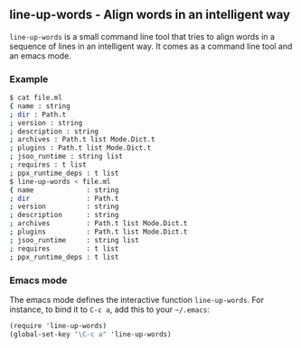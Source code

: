 line-up-words - Align words in an intelligent way
-------------------------------------------------

`line-up-words` is a small command line tool that tries to align words
in a sequence of lines in an intelligent way. It comes as a command
line tool and an emacs mode.

### Example

```bash
$ cat file.ml
{ name : string
; dir : Path.t
; version : string
; description : string
; archives : Path.t list Mode.Dict.t
; plugins : Path.t list Mode.Dict.t
; jsoo_runtime : string list
; requires : t list
; ppx_runtime_deps : t list
$ line-up-words < file.ml
{ name             : string
; dir              : Path.t
; version          : string
; description      : string
; archives         : Path.t list Mode.Dict.t
; plugins          : Path.t list Mode.Dict.t
; jsoo_runtime     : string list
; requires         : t list
; ppx_runtime_deps : t list
```

### Emacs mode

The emacs mode defines the interactive function `line-up-words`. For
instance, to bind it to `C-c a`, add this to your `~/.emacs`:

```scheme
(require 'line-up-words)
(global-set-key "\C-c a" 'line-up-words)
```
